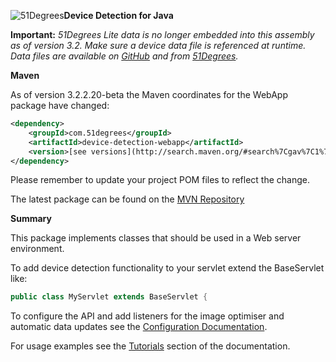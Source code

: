 ![51Degrees](https://51degrees.com/DesktopModules/FiftyOne/Distributor/Logo.ashx?utm_source=github&utm_medium=repository&utm_content=home&utm_campaign=java-open-source "THE Fastest and Most Accurate Device Detection")**Device Detection for Java**

**Important:** _51Degrees Lite data is no longer embedded into this assembly as of version 3.2. Make sure a device data file is referenced at runtime. Data files are available on [GitHub](../data) and from [51Degrees](https://51degrees.com/compare-data-options?utm_source=github&utm_medium=repository&utm_content=source-code&utm_campaign=java-open-source "Different device databases which can be used with 51Degrees device detection")._

**Maven**

As of version 3.2.2.20-beta the Maven coordinates for the WebApp package have changed:

```xml
<dependency>
    <groupId>com.51degrees</groupId>
    <artifactId>device-detection-webapp</artifactId>
    <version>[see versions](http://search.maven.org/#search%7Cgav%7C1%7Cg%3A%22com.51degrees%22%20AND%20a%3A%22device-detection-webapp%22)</version>
</dependency>
```

Please remember to update your project POM files to reflect the change.

The latest package can be found on the [MVN Repository](https://mvnrepository.com/artifact/com.51degrees/device-detection-webapp/latest)

**Summary**

This package implements classes that should be used in a Web server environment.

To add device detection functionality to your servlet extend the BaseServlet like:

```java
public class MyServlet extends BaseServlet {
```

To configure the API and add listeners for the image optimiser and automatic data updates see the [Configuration Documentation](https://51degrees.com/Support/Documentation/APIs/Java-V32/Web-Apps/Configuration/Webxml?utm_source=github&utm_medium=repository&utm_content=source-code&utm_campaign=java-open-source).

For usage examples see the [Tutorials](https://51degrees.com/Support/Documentation/APIs/Java-V32/Tutorials?utm_source=github&utm_medium=repository&utm_content=source-code&utm_campaign=java-open-source) section of the documentation.